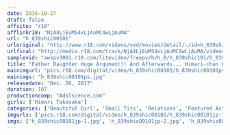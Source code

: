 ```yaml
---
date: 2018-10-27
draft: false
affsite: "r18"
afflinkr18: "NjA4LjEuMS4xLjAuMC4wLjAuMA"
url: "h_839shic00101"
urloriginal: "http://www.r18.com/videos/vod/movies/detail/-/id=h_839shic00101"
urlfinal: "http://media.r18.com/track/NjA4LjEuMS4xLjAuMC4wLjAuMA/videos/vod/movies/detail/-/id=h_839shic00101"
samplevid: "awspv3001.r18.com/litevideo/freepv/h/h_8/h_839shic101/h_839shic101_dmb_w.mp4"
title: "Father Daughter Huge Argument!! And Afterwards... Himari-chan Himari Kousaka"
mainimgurl: "pics.r18.com/digital/video/h_839shic00101/h_839shic00101ps.jpg"
mainimgs: "h_839shic00101ps.jpg"
releasedate: "Dec. 26, 2017"
duration: 107
productioncomp: "Adolscence.com"
girls: ['Himari Takasaka']
categories: ['Beautiful Girl', 'Small Tits', 'Relatives', 'Featured Actress', 'Hi-Def']
imgurls: ['pics.r18.com/digital/video/h_839shic00101/h_839shic00101jp-1.jpg', 'pics.r18.com/digital/video/h_839shic00101/h_839shic00101jp-2.jpg', 'pics.r18.com/digital/video/h_839shic00101/h_839shic00101jp-3.jpg', 'pics.r18.com/digital/video/h_839shic00101/h_839shic00101jp-4.jpg', 'pics.r18.com/digital/video/h_839shic00101/h_839shic00101jp-5.jpg', 'pics.r18.com/digital/video/h_839shic00101/h_839shic00101jp-6.jpg', 'pics.r18.com/digital/video/h_839shic00101/h_839shic00101jp-7.jpg', 'pics.r18.com/digital/video/h_839shic00101/h_839shic00101jp-8.jpg', 'pics.r18.com/digital/video/h_839shic00101/h_839shic00101jp-9.jpg', 'pics.r18.com/digital/video/h_839shic00101/h_839shic00101jp-10.jpg', 'pics.r18.com/digital/video/h_839shic00101/h_839shic00101jp-11.jpg', 'pics.r18.com/digital/video/h_839shic00101/h_839shic00101jp-12.jpg', 'pics.r18.com/digital/video/h_839shic00101/h_839shic00101jp-13.jpg', 'pics.r18.com/digital/video/h_839shic00101/h_839shic00101jp-14.jpg', 'pics.r18.com/digital/video/h_839shic00101/h_839shic00101jp-15.jpg', 'pics.r18.com/digital/video/h_839shic00101/h_839shic00101jp-16.jpg', 'pics.r18.com/digital/video/h_839shic00101/h_839shic00101jp-17.jpg', 'pics.r18.com/digital/video/h_839shic00101/h_839shic00101jp-18.jpg', 'pics.r18.com/digital/video/h_839shic00101/h_839shic00101jp-19.jpg', 'pics.r18.com/digital/video/h_839shic00101/h_839shic00101jp-20.jpg']
imgs: ['h_839shic00101jp-1.jpg', 'h_839shic00101jp-2.jpg', 'h_839shic00101jp-3.jpg', 'h_839shic00101jp-4.jpg', 'h_839shic00101jp-5.jpg', 'h_839shic00101jp-6.jpg', 'h_839shic00101jp-7.jpg', 'h_839shic00101jp-8.jpg', 'h_839shic00101jp-9.jpg', 'h_839shic00101jp-10.jpg', 'h_839shic00101jp-11.jpg', 'h_839shic00101jp-12.jpg', 'h_839shic00101jp-13.jpg', 'h_839shic00101jp-14.jpg', 'h_839shic00101jp-15.jpg', 'h_839shic00101jp-16.jpg', 'h_839shic00101jp-17.jpg', 'h_839shic00101jp-18.jpg', 'h_839shic00101jp-19.jpg', 'h_839shic00101jp-20.jpg']
---
```

